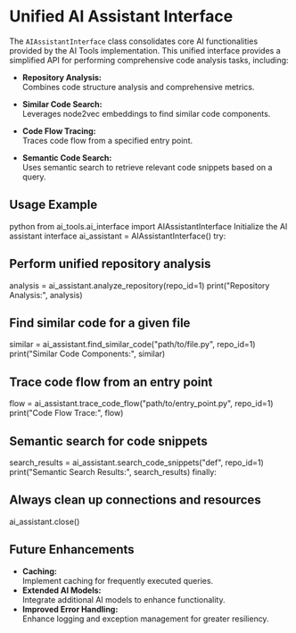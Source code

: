 # Unified AI Assistant Interface

The `AIAssistantInterface` class consolidates core AI functionalities provided by the AI Tools implementation. This unified interface provides a simplified API for performing comprehensive code analysis tasks, including:

- **Repository Analysis:**  
  Combines code structure analysis and comprehensive metrics.

- **Similar Code Search:**  
  Leverages node2vec embeddings to find similar code components.

- **Code Flow Tracing:**  
  Traces code flow from a specified entry point.

- **Semantic Code Search:**  
  Uses semantic search to retrieve relevant code snippets based on a query.

## Usage Example

python
from ai_tools.ai_interface import AIAssistantInterface
Initialize the AI assistant interface
ai_assistant = AIAssistantInterface()
try:

## Perform unified repository analysis

analysis = ai_assistant.analyze_repository(repo_id=1)
print("Repository Analysis:", analysis)

## Find similar code for a given file

similar = ai_assistant.find_similar_code("path/to/file.py", repo_id=1)
print("Similar Code Components:", similar)

## Trace code flow from an entry point

flow = ai_assistant.trace_code_flow("path/to/entry_point.py", repo_id=1)
print("Code Flow Trace:", flow)

## Semantic search for code snippets

search_results = ai_assistant.search_code_snippets("def", repo_id=1)
print("Semantic Search Results:", search_results)
finally:

## Always clean up connections and resources

ai_assistant.close()

## Future Enhancements

- **Caching:**  
  Implement caching for frequently executed queries.
- **Extended AI Models:**  
  Integrate additional AI models to enhance functionality.
- **Improved Error Handling:**  
  Enhance logging and exception management for greater resiliency.
